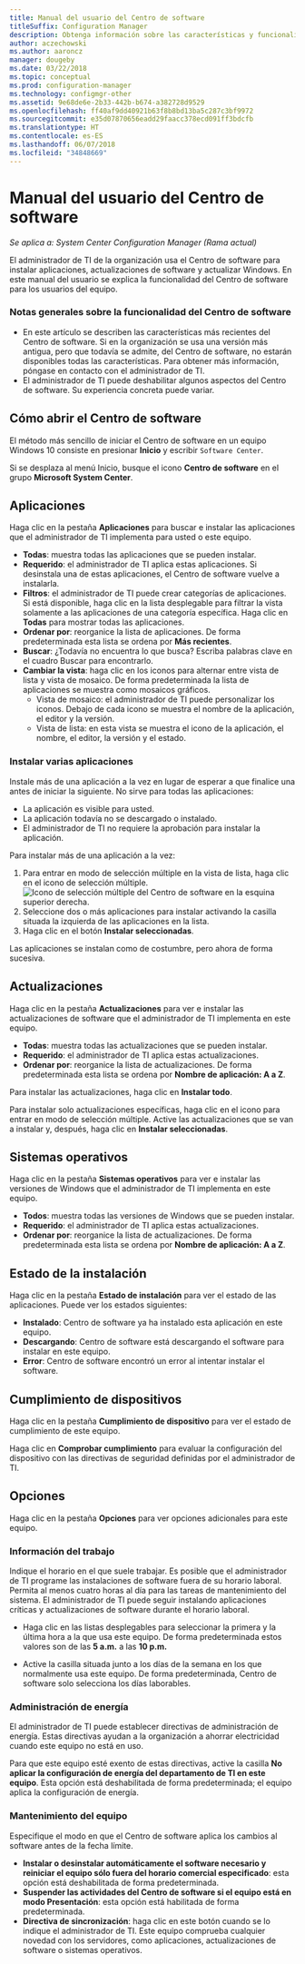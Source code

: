 ```yaml
---
title: Manual del usuario del Centro de software
titleSuffix: Configuration Manager
description: Obtenga información sobre las características y funcionalidad del Centro de software
author: aczechowski
ms.author: aaroncz
manager: dougeby
ms.date: 03/22/2018
ms.topic: conceptual
ms.prod: configuration-manager
ms.technology: configmgr-other
ms.assetid: 9e68de6e-2b33-442b-b674-a382728d9529
ms.openlocfilehash: ff40af9dd40921b63f8b8bd13ba5c287c3bf9972
ms.sourcegitcommit: e35d07870656eadd29faacc378ecd091ff3bdcfb
ms.translationtype: HT
ms.contentlocale: es-ES
ms.lasthandoff: 06/07/2018
ms.locfileid: "34848669"
---
```

# <a name="software-center-user-guide"></a>Manual del usuario del Centro de software

*Se aplica a: System Center Configuration Manager (Rama actual)*

El administrador de TI de la organización usa el Centro de software para instalar aplicaciones, actualizaciones de software y actualizar Windows. En este manual del usuario se explica la funcionalidad del Centro de software para los usuarios del equipo.

### <a name="general-notes-about-software-center-functionality"></a>Notas generales sobre la funcionalidad del Centro de software
- En este artículo se describen las características más recientes del Centro de software. Si en la organización se usa una versión más antigua, pero que todavía se admite, del Centro de software, no estarán disponibles todas las características. Para obtener más información, póngase en contacto con el administrador de TI.
- El administrador de TI puede deshabilitar algunos aspectos del Centro de software. Su experiencia concreta puede variar.
<!-- - Your IT admin may change the color of Software Center, and add your organization's logo. The images in this article show the default experience. -->



## <a name="how-to-open-software-center"></a>Cómo abrir el Centro de software

El método más sencillo de iniciar el Centro de software en un equipo Windows 10 consiste en presionar **Inicio** y escribir `Software Center`. 

Si se desplaza al menú Inicio, busque el icono **Centro de software** en el grupo **Microsoft System Center**.



## <a name="applications"></a>Aplicaciones

Haga clic en la pestaña **Aplicaciones** para buscar e instalar las aplicaciones que el administrador de TI implementa para usted o este equipo.
- **Todas**: muestra todas las aplicaciones que se pueden instalar.
- **Requerido**: el administrador de TI aplica estas aplicaciones. Si desinstala una de estas aplicaciones, el Centro de software vuelve a instalarla.
- **Filtros**: el administrador de TI puede crear categorías de aplicaciones. Si está disponible, haga clic en la lista desplegable para filtrar la vista solamente a las aplicaciones de una categoría específica. Haga clic en **Todas** para mostrar todas las aplicaciones.
- **Ordenar por**: reorganice la lista de aplicaciones. De forma predeterminada esta lista se ordena por **Más recientes**.
- **Buscar**: ¿Todavía no encuentra lo que busca? Escriba palabras clave en el cuadro Buscar para encontrarlo.
-  **Cambiar la vista**: haga clic en los iconos para alternar entre vista de lista y vista de mosaico. De forma predeterminada la lista de aplicaciones se muestra como mosaicos gráficos. 
    - Vista de mosaico: el administrador de TI puede personalizar los iconos. Debajo de cada icono se muestra el nombre de la aplicación, el editor y la versión. 
    - Vista de lista: en esta vista se muestra el icono de la aplicación, el nombre, el editor, la versión y el estado. 


### <a name="install-multiple-applications"></a>Instalar varias aplicaciones 
<!-- 1357126 -->
Instale más de una aplicación a la vez en lugar de esperar a que finalice una antes de iniciar la siguiente. No sirve para todas las aplicaciones:
- La aplicación es visible para usted.
- La aplicación todavía no se descargado o instalado.
- El administrador de TI no requiere la aprobación para instalar la aplicación.

Para instalar más de una aplicación a la vez:
 1. Para entrar en modo de selección múltiple en la vista de lista, haga clic en el icono de selección múltiple. ![Icono de selección múltiple del Centro de software](media/software-center-multi-select-apps.png) en la esquina superior derecha.
 2. Seleccione dos o más aplicaciones para instalar activando la casilla situada la izquierda de las aplicaciones en la lista.
 3. Haga clic en el botón **Instalar seleccionadas**.

Las aplicaciones se instalan como de costumbre, pero ahora de forma sucesiva.




## <a name="updates"></a>Actualizaciones

Haga clic en la pestaña **Actualizaciones** para ver e instalar las actualizaciones de software que el administrador de TI implementa en este equipo.  
- **Todas**: muestra todas las actualizaciones que se pueden instalar.
- **Requerido**: el administrador de TI aplica estas actualizaciones.
- **Ordenar por**: reorganice la lista de actualizaciones. De forma predeterminada esta lista se ordena por **Nombre de aplicación: A a Z**.

Para instalar las actualizaciones, haga clic en **Instalar todo**.

Para instalar solo actualizaciones específicas, haga clic en el icono para entrar en modo de selección múltiple. Active las actualizaciones que se van a instalar y, después, haga clic en **Instalar seleccionadas**.



## <a name="operating-systems"></a>Sistemas operativos

Haga clic en la pestaña **Sistemas operativos** para ver e instalar las versiones de Windows que el administrador de TI implementa en este equipo.  
- **Todos**: muestra todas las versiones de Windows que se pueden instalar.
- **Requerido**: el administrador de TI aplica estas actualizaciones.
- **Ordenar por**: reorganice la lista de actualizaciones. De forma predeterminada esta lista se ordena por **Nombre de aplicación: A a Z**.



## <a name="installation-status"></a>Estado de la instalación

Haga clic en la pestaña **Estado de instalación** para ver el estado de las aplicaciones. Puede ver los estados siguientes:
- **Instalado**: Centro de software ya ha instalado esta aplicación en este equipo.
- **Descargando**: Centro de software está descargando el software para instalar en este equipo.
- **Error**: Centro de software encontró un error al intentar instalar el software.



## <a name="device-compliance"></a>Cumplimiento de dispositivos

Haga clic en la pestaña **Cumplimiento de dispositivo** para ver el estado de cumplimiento de este equipo.

Haga clic en **Comprobar cumplimiento** para evaluar la configuración del dispositivo con las directivas de seguridad definidas por el administrador de TI.



## <a name="options"></a>Opciones

Haga clic en la pestaña **Opciones** para ver opciones adicionales para este equipo.

### <a name="work-information"></a>Información del trabajo

Indique el horario en el que suele trabajar. Es posible que el administrador de TI programe las instalaciones de software fuera de su horario laboral. Permita al menos cuatro horas al día para las tareas de mantenimiento del sistema. El administrador de TI puede seguir instalando aplicaciones críticas y actualizaciones de software durante el horario laboral.

- Haga clic en las listas desplegables para seleccionar la primera y la última hora a la que usa este equipo. De forma predeterminada estos valores son de las **5 a.m.** a las **10 p.m.**

- Active la casilla situada junto a los días de la semana en los que normalmente usa este equipo. De forma predeterminada, Centro de software solo selecciona los días laborables.  


### <a name="power-management"></a>Administración de energía

El administrador de TI puede establecer directivas de administración de energía. Estas directivas ayudan a la organización a ahorrar electricidad cuando este equipo no está en uso. 

Para que este equipo esté exento de estas directivas, active la casilla **No aplicar la configuración de energía del departamento de TI en este equipo**. Esta opción está deshabilitada de forma predeterminada; el equipo aplica la configuración de energía. 


### <a name="computer-maintenance"></a>Mantenimiento del equipo

Especifique el modo en que el Centro de software aplica los cambios al software antes de la fecha límite.
- **Instalar o desinstalar automáticamente el software necesario y reiniciar el equipo sólo fuera del horario comercial especificado**: esta opción está deshabilitada de forma predeterminada.
- **Suspender las actividades del Centro de software si el equipo está en modo Presentación**: esta opción está habilitada de forma predeterminada.
- **Directiva de sincronización**: haga clic en este botón cuando se lo indique el administrador de TI. Este equipo comprueba cualquier novedad con los servidores, como aplicaciones, actualizaciones de software o sistemas operativos.

